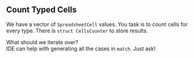 ## Count Typed Cells

We have a vector of `SpreadsheetCell` values. You task is to count cells for every type.
There is `struct CellsCounter` to store results.

<div class="hint">What should we iterate over?</div>

<div class="hint">IDE can help with generating all the cases in <code>match</code>. Just ask!</div>